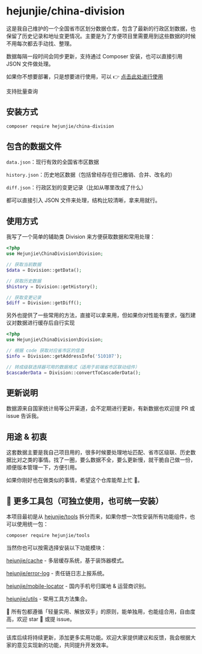 # hejunjie/china-division

这是我自己维护的一个全国省市区划分数据仓库，包含了最新的行政区划数据，也保留了历史记录和地址变更情况。主要是为了方便项目里需要用到这些数据的时候不用每次都去手动找、整理。

数据每隔一段时间会同步更新，支持通过 Composer 安装，也可以直接引用 JSON 文件做处理。

如果你不想要部署，只是想要进行使用，可以 👉 [点击此处进行使用](https://tools.hejunjie.life/#/external/china-division)

支持批量查询

## 安装方式

```bash
composer require hejunjie/china-division
```

## 包含的数据文件

`data.json`：现行有效的全国省市区数据

`history.json`：历史地区数据（包括曾经存在但已撤销、合并、改名的）

`diff.json`：行政区划的变更记录（比如从哪里改成了什么）

都可以直接引入 JSON 文件来处理，结构比较清晰，拿来用就行。

## 使用方式

我写了一个简单的辅助类 Division 来方便获取数据和常用处理：

```php
<?php
use Hejunjie\ChinaDivision\Division;

// 获取当前数据
$data = Division::getData();

// 获取历史数据
$history = Division::getHistory();

// 获取变更记录
$diff = Division::getDiff();
```

另外也提供了一些常用的方法，直接可以拿来用，但如果你对性能有要求，强烈建议对数据进行缓存后自行实现

```php
<?php
use Hejunjie\ChinaDivision\Division;

// 根据 code 获取对应省市区的信息
$info = Division::getAddressInfo('510107'); 

// 转成级联选择器可用的数据格式（适用于前端省市区联动组件）
$cascaderData = Division::convertToCascaderData();
```

## 更新说明

数据源来自国家统计局等公开渠道，会不定期进行更新，有新数据也欢迎提 PR 或 issue 告诉我。

## 用途 & 初衷

这套数据主要是我自己项目用的，很多时候要处理地址匹配、省市区级联、历史数据比对之类的事情。找了一圈，要么数据不全，要么更新慢，就干脆自己做一份，顺便版本管理一下，方便引用。

如果你刚好也在做类似的事情，希望这个仓库能帮上忙 🙌。

## 🔧 更多工具包（可独立使用，也可统一安装）

本项目最初是从 [hejunjie/tools](https://github.com/zxc7563598/php-tools) 拆分而来，如果你想一次性安装所有功能组件，也可以使用统一包：

```bash
composer require hejunjie/tools
```

当然你也可以按需选择安装以下功能模块：

[hejunjie/cache](https://github.com/zxc7563598/php-cache) - 多层缓存系统，基于装饰器模式。

[hejunjie/error-log](https://github.com/zxc7563598/php-error-log) - 责任链日志上报系统。

[hejunjie/mobile-locator](https://github.com/zxc7563598/php-mobile-locator) - 国内手机号归属地 & 运营商识别。

[hejunjie/utils](https://github.com/zxc7563598/php-utils) - 常用工具方法集合。

👀 所有包都遵循「轻量实用、解放双手」的原则，能单独用，也能组合用，自由度高，欢迎 star 🌟 或提 issue。

---

该库后续将持续更新，添加更多实用功能。欢迎大家提供建议和反馈，我会根据大家的意见实现新的功能，共同提升开发效率。








